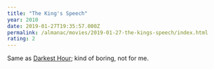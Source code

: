 ```yaml
---
title: "The King's Speech"
year: 2010
date: 2019-01-27T19:35:57.000Z
permalink: /almanac/movies/2019-01-27-the-kings-speech/index.html
rating: 2
---
```


Same as [Darkest Hour](https://almanac.rbbl.ws/2019/01/26/darkest-hour); kind of boring, not for me.